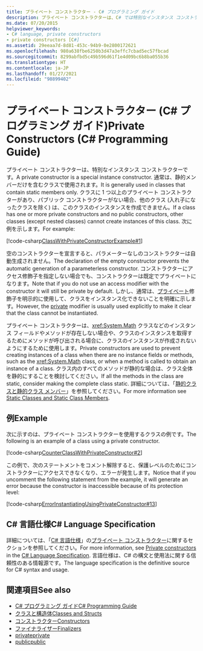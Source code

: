 ```yaml
---
title: プライベート コンストラクター - C# プログラミング ガイド
description: プライベート コンストラクターは、C# では特別なインスタンス コンストラクターであり、オブジェクトの作成方法を制限するために使用されます。 これは、ファクトリ メソッド、またはその他のコンストラクション表現形式で使用できます。
ms.date: 07/20/2015
helpviewer_keywords:
- C# language, private constructors
- private constructors [C#]
ms.assetid: 29eeaa7d-8d81-453c-94b9-0e2800172621
ms.openlocfilehash: 980a638fbe6250b3d47a3effc7cbad5ec57fbcad
ms.sourcegitcommit: 8299abfbd5c49b596d61f1e4d09bc6b8ba055b36
ms.translationtype: HT
ms.contentlocale: ja-JP
ms.lasthandoff: 01/27/2021
ms.locfileid: "98899402"
---
```

# <a name="private-constructors-c-programming-guide"></a><span data-ttu-id="27533-104">プライベート コンストラクター (C# プログラミング ガイド)</span><span class="sxs-lookup"><span data-stu-id="27533-104">Private Constructors (C# Programming Guide)</span></span>

<span data-ttu-id="27533-105">プライベート コンストラクターは、特別なインスタンス コンストラクターです。</span><span class="sxs-lookup"><span data-stu-id="27533-105">A private constructor is a special instance constructor.</span></span> <span data-ttu-id="27533-106">通常は、静的メンバーだけを含むクラスで使用されます。</span><span class="sxs-lookup"><span data-stu-id="27533-106">It is generally used in classes that contain static members only.</span></span> <span data-ttu-id="27533-107">クラスに 1 つ以上のプライベート コンストラクターがあり、パブリック コンストラクターがない場合、他のクラス (入れ子になったクラスを除く) は、このクラスのインスタンスを作成できません。</span><span class="sxs-lookup"><span data-stu-id="27533-107">If a class has one or more private constructors and no public constructors, other classes (except nested classes) cannot create instances of this class.</span></span> <span data-ttu-id="27533-108">次に例を示します。</span><span class="sxs-lookup"><span data-stu-id="27533-108">For example:</span></span>  
  
 [!code-csharp[ClassWithPrivateConstructorExample#1](snippets/private-constructors/Program.cs#1)]
  
 <span data-ttu-id="27533-109">空のコンストラクターを宣言すると、パラメーターなしのコンストラクターは自動生成されません。</span><span class="sxs-lookup"><span data-stu-id="27533-109">The declaration of the empty constructor prevents the automatic generation of a parameterless constructor.</span></span> <span data-ttu-id="27533-110">コンストラクターにアクセス修飾子を指定しない場合でも、コンストラクターは既定でプライベートになります。</span><span class="sxs-lookup"><span data-stu-id="27533-110">Note that if you do not use an access modifier with the constructor it will still be private by default.</span></span> <span data-ttu-id="27533-111">しかし、通常は、[プライベート](../../language-reference/keywords/private.md)修飾子を明示的に使用して、クラスをインスタンス化できないことを明確に示します。</span><span class="sxs-lookup"><span data-stu-id="27533-111">However, the [private](../../language-reference/keywords/private.md) modifier is usually used explicitly to make it clear that the class cannot be instantiated.</span></span>  
  
 <span data-ttu-id="27533-112">プライベート コンストラクターは、<xref:System.Math> クラスなどのインスタンス フィールドやメソッドが存在しない場合や、クラスのインスタンスを取得するためにメソッドが呼び出される場合に、クラスのインスタンスが作成されないようにするために使用します。</span><span class="sxs-lookup"><span data-stu-id="27533-112">Private constructors are used to prevent creating instances of a class when there are no instance fields or methods, such as the <xref:System.Math> class, or when a method is called to obtain an instance of a class.</span></span> <span data-ttu-id="27533-113">クラス内のすべてのメソッドが静的な場合は、クラス全体を静的にすることを検討してください。</span><span class="sxs-lookup"><span data-stu-id="27533-113">If all the methods in the class are static, consider making the complete class static.</span></span> <span data-ttu-id="27533-114">詳細については、「[静的クラスと静的クラス メンバー](./static-classes-and-static-class-members.md)」を参照してください。</span><span class="sxs-lookup"><span data-stu-id="27533-114">For more information see [Static Classes and Static Class Members](./static-classes-and-static-class-members.md).</span></span>  
  
## <a name="example"></a><span data-ttu-id="27533-115">例</span><span class="sxs-lookup"><span data-stu-id="27533-115">Example</span></span>  

 <span data-ttu-id="27533-116">次に示すのは、プライベート コンストラクターを使用するクラスの例です。</span><span class="sxs-lookup"><span data-stu-id="27533-116">The following is an example of a class using a private constructor.</span></span>  
  
 [!code-csharp[CounterClassWithPrivateConstructor#2](snippets/private-constructors/Program.cs#2)]
  
 <span data-ttu-id="27533-117">この例で、次のステートメントをコメント解除すると、保護レベルのためにコンストラクターにアクセスできなくなり、エラーが発生します。</span><span class="sxs-lookup"><span data-stu-id="27533-117">Notice that if you uncomment the following statement from the example, it will generate an error because the constructor is inaccessible because of its protection level:</span></span>  
  
 [!code-csharp[ErrorInstantiatingUsingPrivateConstructor#13](snippets/private-constructors/Program.cs#3)]
  
## <a name="c-language-specification"></a><span data-ttu-id="27533-118">C# 言語仕様</span><span class="sxs-lookup"><span data-stu-id="27533-118">C# Language Specification</span></span>  

<span data-ttu-id="27533-119">詳細については、「[C# 言語仕様](/dotnet/csharp/language-reference/language-specification/introduction)」の[プライベート コンストラクター](~/_csharplang/spec/classes.md#private-constructors)に関するセクションを参照してください。</span><span class="sxs-lookup"><span data-stu-id="27533-119">For more information, see [Private constructors](~/_csharplang/spec/classes.md#private-constructors) in the [C# Language Specification](/dotnet/csharp/language-reference/language-specification/introduction).</span></span> <span data-ttu-id="27533-120">言語仕様は、C# の構文と使用法に関する信頼性のある情報源です。</span><span class="sxs-lookup"><span data-stu-id="27533-120">The language specification is the definitive source for C# syntax and usage.</span></span>
  
## <a name="see-also"></a><span data-ttu-id="27533-121">関連項目</span><span class="sxs-lookup"><span data-stu-id="27533-121">See also</span></span>

- [<span data-ttu-id="27533-122">C# プログラミング ガイド</span><span class="sxs-lookup"><span data-stu-id="27533-122">C# Programming Guide</span></span>](../index.md)
- [<span data-ttu-id="27533-123">クラスと構造体</span><span class="sxs-lookup"><span data-stu-id="27533-123">Classes and Structs</span></span>](./index.md)
- [<span data-ttu-id="27533-124">コンストラクター</span><span class="sxs-lookup"><span data-stu-id="27533-124">Constructors</span></span>](./constructors.md)
- [<span data-ttu-id="27533-125">ファイナライザー</span><span class="sxs-lookup"><span data-stu-id="27533-125">Finalizers</span></span>](./destructors.md)
- [<span data-ttu-id="27533-126">private</span><span class="sxs-lookup"><span data-stu-id="27533-126">private</span></span>](../../language-reference/keywords/private.md)
- [<span data-ttu-id="27533-127">public</span><span class="sxs-lookup"><span data-stu-id="27533-127">public</span></span>](../../language-reference/keywords/public.md)
